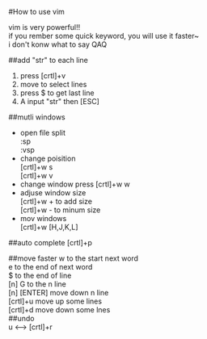 #How to use vim

vim is very powerful!!<br>
if you rember some quick keyword, you will use it faster~<br>
i don't konw what to say QAQ<br>

##add "str" to each line
1. press [crtl]+v<br>
2. move to select lines<br>
3. press $ to get last line<br>
4. A input "str" then [ESC]<br>


##mutli windows
- open file split<br>
:sp <filename><br>
:vsp <filename><br>
- change poisition<br>
[crtl]+w s<br>
[crtl]+w v<br>
- change window
press [crtl]+w w<br>
- adjuse window size<br>
[crtl]+w + to add size<br>
[crtl]+w - to minum size<br>
- mov windows<br>
[crtl]+w [H,J,K,L]<br>

##auto complete
[crtl]+p

##move faster
w to the start next word<br>
e to the end of next word<br>
$ to the end of line<br>
[n] G to the n line<br>
[n] [ENTER] move down n line<br>
[crtl]+u move up some lines<br>
[crtl]+d move down some lnes<br>
##undo<br>
u <--> [crtl]+r<br>
<br>
<br>
<br>
